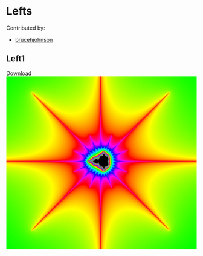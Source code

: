 # Lefts

Contributed by:

- [brucehjohnson](https://github.com/brucehjohnson)

## Left1

[Download](Left1.mandart)
!["Left1"](Left1.png)

